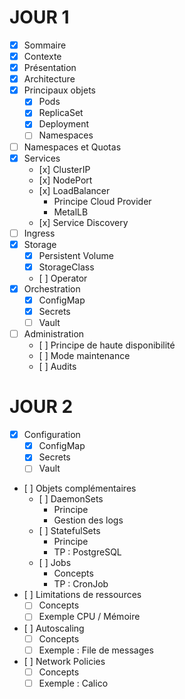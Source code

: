 # JOUR 1

- [x] Sommaire
- [x] Contexte
- [x] Présentation
- [x] Architecture
- [x] Principaux objets
  - [x] Pods
  - [x] ReplicaSet
  - [x] Deployment
  - [ ] Namespaces
- [ ] Namespaces et Quotas
- [x] Services
  - [x] ClusterIP
  - [x] NodePort
  - [x] LoadBalancer
    - Principe Cloud Provider
    - MetalLB
  - [x] Service Discovery
- [ ] Ingress
- [x] Storage
  - [x] Persistent Volume
  - [x] StorageClass
  - [ ] Operator
- [x] Orchestration
  - [x] ConfigMap
  - [x] Secrets
  - [ ] Vault
- [ ] Administration
  - [ ] Principe de haute disponibilité
  - [ ] Mode maintenance
  - [ ] Audits    

# JOUR 2

- [x] Configuration
  - [x] ConfigMap
  - [x] Secrets
  - [ ] Vault
- [ ] Objets complémentaires
  - [ ] DaemonSets
    - Principe
    - Gestion des logs
  - [ ] StatefulSets
    - Principe
    - TP : PostgreSQL
  - [ ] Jobs
    - Concepts
    - TP : CronJob
- [ ] Limitations de ressources
  - [ ] Concepts
  - [ ] Exemple CPU / Mémoire
- [ ] Autoscaling
  - [ ] Concepts
  - [ ] Exemple : File de messages
- [ ] Network Policies
  - [ ] Concepts
  - [ ] Exemple : Calico
